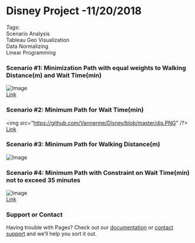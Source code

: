 # **Disney Project -11/20/2018**
_Tags_: <br/>
Scenario Analysis <br/>
Tableau Geo Visualization <br/>
Data Normalizing <br/>
Linear Programming <br/>

### Scenario #1: Minimization Path with equal weights to Walking Distance(m) and Wait Time(min)
![Image](src) <br/>
[Link](url)


### Scenario #2: Minimum Path for Wait Time(min)
<img src="https://github.com/Vannerme/Disney/blob/master/dis.PNG" /?>
[Link](url)



### Scenario #3: Minimum Path for Walking Distance(m)
![Image](Disney/dis.PNG) <br/>




### Scenario #4: Minimum Path with Constraint on Wait Time(min) not to exceed 35 minutes
![Image](src) <br/>
[Link](url)





### Support or Contact

Having trouble with Pages? Check out our [documentation](https://help.github.com/categories/github-pages-basics/) or [contact support](https://github.com/contact) and we’ll help you sort it out.

